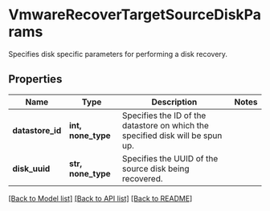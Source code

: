 # VmwareRecoverTargetSourceDiskParams

Specifies disk specific parameters for performing a disk recovery.

## Properties
Name | Type | Description | Notes
------------ | ------------- | ------------- | -------------
**datastore_id** | **int, none_type** | Specifies the ID of the datastore on which the specified disk will be spun up. | 
**disk_uuid** | **str, none_type** | Specifies the UUID of the source disk being recovered. | 

[[Back to Model list]](../README.md#documentation-for-models) [[Back to API list]](../README.md#documentation-for-api-endpoints) [[Back to README]](../README.md)


